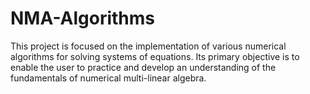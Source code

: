 # NMA-Algorithms
This project is focused on the implementation of various numerical algorithms for solving systems of equations. Its primary objective is to enable the user to practice and develop an understanding of the fundamentals of numerical multi-linear algebra.
